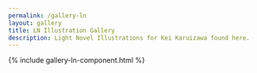 ```yaml
---
permalink: /gallery-ln
layout: gallery
title: LN Illustration Gallery
description: Light Novel Illustrations for Kei Karuizawa found here.
---
```

{% include gallery-ln-component.html %}

